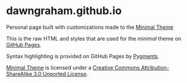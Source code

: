 # dawngraham.github.io

Personal page built with customizations made to the [Minimal Theme](http://orderedlist.github.com/minimal/)

This is the raw HTML and styles that are used for the *minimal* theme on [GitHub Pages](http://pages.github.com/).

Syntax highlighting is provided on GitHub Pages by [Pygments](http://pygments.org).


[Minimal Theme](http://orderedlist.github.com/minimal/) is licensed under a [Creative Commons Attribution-ShareAlike 3.0 Unported License](http://creativecommons.org/licenses/by-sa/3.0/).